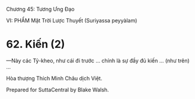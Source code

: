  

Chương 45: Tương Ưng Ðạo

VI: PHẨM Mặt Trời Lược Thuyết (Suriyassa peyyàlam)

# 62\. Kiến (2)

—Này các Tỷ-kheo, như cái đi trước … chính là sự đầy đủ kiến … (như trên) …

Hòa thượng Thích Minh Châu dịch Việt.

Prepared for SuttaCentral by Blake Walsh.